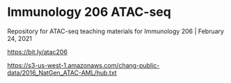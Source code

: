 # Immunology 206 ATAC-seq
Repository for ATAC-seq teaching materials for Immunology 206 | February 24, 2021

https://bit.ly/atac206

https://s3-us-west-1.amazonaws.com/chang-public-data/2016_NatGen_ATAC-AML/hub.txt

